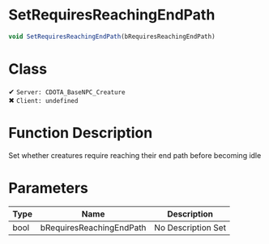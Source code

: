 # SetRequiresReachingEndPath
```js
void SetRequiresReachingEndPath(bRequiresReachingEndPath)
```
# Class
✔ `Server: CDOTA_BaseNPC_Creature`  
✖ `Client: undefined`  

# Function Description
Set whether creatures require reaching their end path before becoming idle
# Parameters
Type|Name|Description
--|--|--
bool|bRequiresReachingEndPath|No Description Set
